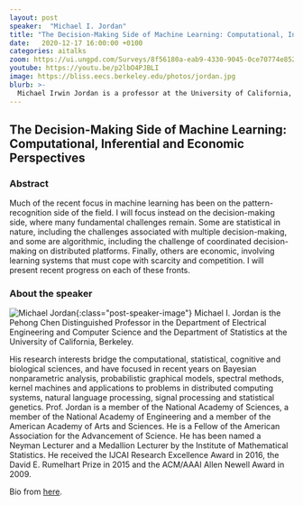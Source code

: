 ```yaml
---
layout: post
speaker:  "Michael I. Jordan"
title: "The Decision-Making Side of Machine Learning: Computational, Inferential and Economic Perspectives"
date:   2020-12-17 16:00:00 +0100
categories: aitalks
zoom: https://ui.ungpd.com/Surveys/8f56180a-eab9-4330-9045-0ce70774e852
youtube: https://youtu.be/p2lbO4PJBLI
image: https://bliss.eecs.berkeley.edu/photos/jordan.jpg
blurb: >-
  Michael Irwin Jordan is a professor at the University of California, Berkeley and researcher in machine learning, statistics, and artificial intelligence. He is one of the leading figures in machine learning, and in 2016 Science reported him as the world's most influential computer scientist.
---
```


## ​​The Decision-Making Side of Machine Learning: Computational, Inferential and Economic Perspectives

### Abstract
Much of the recent focus in machine learning has been on the pattern-recognition side of the field.  I will focus instead on the decision-making side, where many fundamental challenges remain.  Some are statistical in nature, including the challenges associated with multiple decision-making, and some are algorithmic, including the challenge of coordinated decision-making on distributed platforms.  Finally, others are economic, involving learning systems that must cope with scarcity and competition.  I will present recent progress on each of these fronts.

### About the speaker
![Michael Jordan](https://bliss.eecs.berkeley.edu/photos/jordan.jpg){:class="post-speaker-image"}
Michael I. Jordan is the Pehong Chen Distinguished Professor in the Department of Electrical Engineering and Computer Science and the Department of Statistics at the University of California, Berkeley.

His research interests bridge the computational, statistical, cognitive and biological sciences, and have focused in recent years on Bayesian nonparametric analysis, probabilistic graphical models, spectral methods, kernel machines and applications to problems in distributed computing systems, natural language processing, signal processing and statistical genetics. Prof. Jordan is a member of the National Academy of Sciences, a member of the National Academy of Engineering and a member of the American Academy of Arts and Sciences. He is a Fellow of the American Association for the Advancement of Science. He has been named a Neyman Lecturer and a Medallion Lecturer by the Institute of Mathematical Statistics. He received the IJCAI Research Excellence Award in 2016, the David E. Rumelhart Prize in 2015 and the ACM/AAAI Allen Newell Award in 2009.

Bio from [here​](https://www2.eecs.berkeley.edu/Faculty/Homepages/jordan.html).
